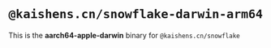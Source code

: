 # `@kaishens.cn/snowflake-darwin-arm64`

This is the **aarch64-apple-darwin** binary for `@kaishens.cn/snowflake`
